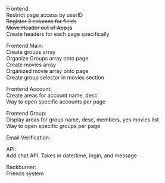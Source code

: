 Frontend:   
Restrict page access by userID   
~~Register 2 columns for fields~~   
~~Move Header out of App.js~~   
Create headers for each page specifically   

Frontend Main:   
Create groups array   
Organize Groups array onto page   
Create movies array   
Organized movie array onto page   
Create group selector in movies section   

Frontend Account:   
Create areas for account name, desc   
Way to open specific accounts per page   

Frontend Group:   
Display areas for group name, desc, members, yes movies list   
Way to open specific groups per page   

Email Verification:   

API:   
Add chat API. Takes in date/time, login, and message   

Backburner:   
Friends system   
